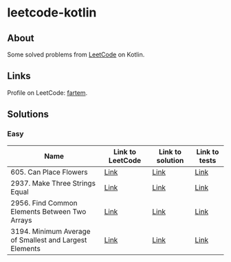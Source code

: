 # leetcode-kotlin

## About

Some solved problems from [LeetCode](https://leetcode.com) on Kotlin.

## Links

Profile on LeetCode: [fartem](https://leetcode.com/fartem/).

## Solutions

### Easy

| Name                                                   | Link to LeetCode                                                                        | Link to solution                                                             | Link to tests                                                                    |
|--------------------------------------------------------|-----------------------------------------------------------------------------------------|------------------------------------------------------------------------------|----------------------------------------------------------------------------------|
| 605. Can Place Flowers                                 | [Link](https://leetcode.com/problems/can-place-flowers/)                                | [Link](./src/main/kotlin/easy/CanPlaceFlowers.kt)                            | [Link](./src/test/kotlin/easy/CanPlaceFlowersTest.kt)                            |
| 2937. Make Three Strings Equal                         | [Link](https://leetcode.com/problems/make-three-strings-equal/)                         | [Link](./src/main/kotlin/easy/MakeThreeStringsEqual.kt)                      | [Link](./src/test/kotlin/easy/MakeThreeStringsEqualTest.kt)                      |
| 2956. Find Common Elements Between Two Arrays          | [Link](https://leetcode.com/problems/find-common-elements-between-two-arrays/)          | [Link](./src/main/kotlin/easy/FindCommonElementsBetweenTwoArrays.kt)         | [Link](./src/test/kotlin/easy/FindCommonElementsBetweenTwoArraysTest.kt)         |
| 3194. Minimum Average of Smallest and Largest Elements | [Link](https://leetcode.com/problems/minimum-average-of-smallest-and-largest-elements/) | [Link](./src/main/kotlin/easy/MinimumAverageOfSmallestAndLargestElements.kt) | [Link](./src/test/kotlin/easy/MinimumAverageOfSmallestAndLargestElementsTest.kt) |

